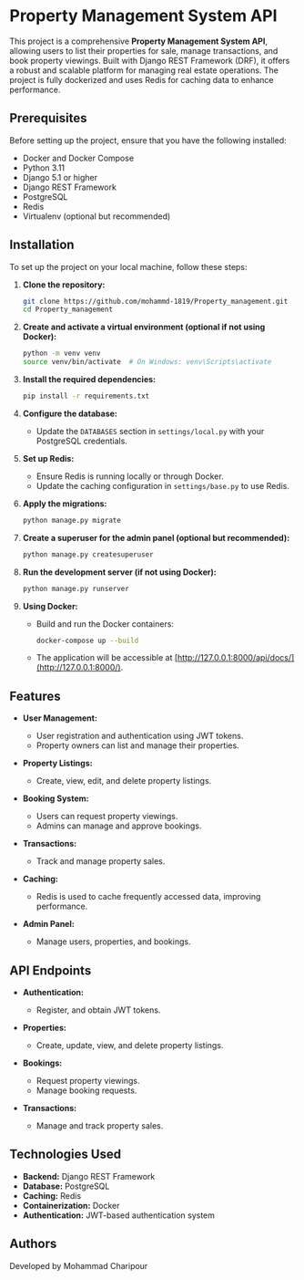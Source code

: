 # Property Management System API

This project is a comprehensive **Property Management System API**, allowing users to list their properties for sale, manage transactions, and book property viewings. Built with Django REST Framework (DRF), it offers a robust and scalable platform for managing real estate operations. The project is fully dockerized and uses Redis for caching data to enhance performance.

## Prerequisites

Before setting up the project, ensure that you have the following installed:

- Docker and Docker Compose
- Python 3.11
- Django 5.1 or higher
- Django REST Framework
- PostgreSQL
- Redis
- Virtualenv (optional but recommended)

## Installation

To set up the project on your local machine, follow these steps:

1. **Clone the repository:**
   ```bash
   git clone https://github.com/mohammd-1819/Property_management.git
   cd Property_management
   ```

2. **Create and activate a virtual environment (optional if not using Docker):**
   ```bash
   python -m venv venv
   source venv/bin/activate  # On Windows: venv\Scripts\activate
   ```

3. **Install the required dependencies:**
   ```bash
   pip install -r requirements.txt
   ```

4. **Configure the database:**
   - Update the `DATABASES` section in `settings/local.py` with your PostgreSQL credentials.

5. **Set up Redis:**
   - Ensure Redis is running locally or through Docker.
   - Update the caching configuration in `settings/base.py` to use Redis.

6. **Apply the migrations:**
   ```bash
   python manage.py migrate
   ```

7. **Create a superuser for the admin panel (optional but recommended):**
   ```bash
   python manage.py createsuperuser
   ```

8. **Run the development server (if not using Docker):**
   ```bash
   python manage.py runserver
   ```

9. **Using Docker:**
   - Build and run the Docker containers:
     ```bash
     docker-compose up --build
     ```
   - The application will be accessible at [http://127.0.0.1:8000/api/docs/](http://127.0.0.1:8000/).

## Features

- **User Management:**
  - User registration and authentication using JWT tokens.
  - Property owners can list and manage their properties.


- **Property Listings:**
  - Create, view, edit, and delete property listings.


- **Booking System:**
  - Users can request property viewings.
  - Admins can manage and approve bookings.


- **Transactions:**
  - Track and manage property sales.


- **Caching:**
  - Redis is used to cache frequently accessed data, improving performance.


- **Admin Panel:**
  - Manage users, properties, and bookings.

## API Endpoints

- **Authentication:**
  - Register, and obtain JWT tokens.


- **Properties:**
  - Create, update, view, and delete property listings.


- **Bookings:**
  - Request property viewings.
  - Manage booking requests.


- **Transactions:**
  - Manage and track property sales.


## Technologies Used

- **Backend:** Django REST Framework
- **Database:** PostgreSQL
- **Caching:** Redis
- **Containerization:** Docker
- **Authentication:** JWT-based authentication system

## Authors

Developed by Mohammad Charipour
